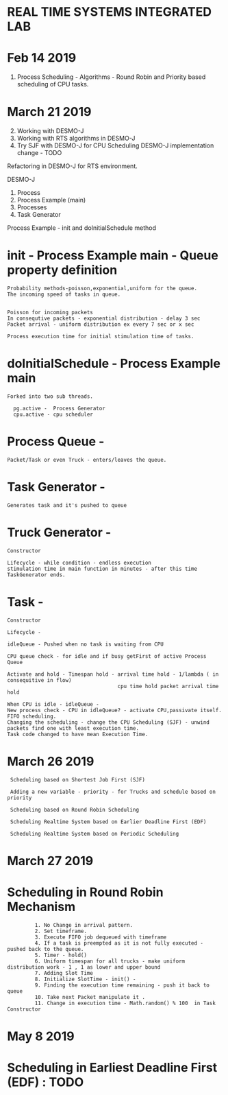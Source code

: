 # REAL TIME SYSTEMS INTEGRATED LAB

# Feb 14 2019

1. Process Scheduling - Algorithms - Round Robin and Priority based scheduling of CPU tasks.

# March 21 2019 

2. Working with DESMO-J
3. Working with RTS algorithms in DESMO-J
4. Try SJF with DESMO-J for CPU Scheduling DESMO-J implementation change - TODO


Refactoring in DESMO-J for RTS environment.

DESMO-J 
1. Process
2. Process Example (main)
3. Processes
4. Task Generator


Process Example - init and doInitialSchedule method

# init - Process Example main - Queue property definition

    Probability methods-poisson,exponential,uniform for the queue.
    The incoming speed of tasks in queue.
   

    Poisson for incoming packets
    In consequtive packets - exponential distribution - delay 3 sec
    Packet arrival - uniform distribution ex every 7 sec or x sec

    Process execution time for initial stimulation time of tasks.

# doInitialSchedule - Process Example main
    
    Forked into two sub threads.
    
      pg.active -  Process Generator 
      cpu.active - cpu scheduler
     

# Process Queue -

    Packet/Task or even Truck - enters/leaves the queue.


# Task Generator -
    Generates task and it's pushed to queue

# Truck Generator -

    Constructor
    
    Lifecycle - while condition - endless execution 
    stimulation time in main function in minutes - after this time TaskGenerator ends.
    
# Task - 
   
    Constructor
    
    Lifecycle -
    
    idleQueue - Pushed when no task is waiting from CPU
    
    CPU queue check - for idle and if busy getFirst of active Process Queue
    
    Activate and hold - Timespan hold - arrival time hold - 1/lambda ( in consequitive in flow)
                                        cpu time hold packet arrival time hold
    
    When CPU is idle - idleQueue - 
    New process check - CPU in idleQueue? - activate CPU,passivate itself.
    FIFO scheduling.
    Changing the scheduling - change the CPU Scheduling (SJF) - unwind packets find one with least execution time.
    Task code changed to have mean Execution Time.
 
 # March 26 2019
 
 
     Scheduling based on Shortest Job First (SJF)
 
     Adding a new variable - priority - for Trucks and schedule based on priority 
 
     Scheduling based on Round Robin Scheduling
     
     Scheduling Realtime System based on Earlier Deadline First (EDF)
     
     Scheduling Realtime System based on Periodic Scheduling

 # March 27 2019
 
 # Scheduling in Round Robin Mechanism 
 
             1. No Change in arrival pattern.
             2. Set timeframe.
             3. Execute FIFO job dequeued with timeframe 
             4. If a task is preempted as it is not fully executed - pushed back to the queue.
             5. Timer - hold() 
             6. Uniform timespan for all trucks - make uniform distribution work - 1 , 1 as lower and upper bound 
             7. Adding Slot Time 
             8. Initialize SlotTime - init() -  
             9. Finding the execution time remaining - push it back to queue 
             10. Take next Packet manipulate it .
             11. Change in execution time - Math.random() % 100  in Task Constructor
             
 # May 8 2019
 
 # Scheduling in Earliest Deadline First (EDF) : TODO
  
 
             
    
    
    
    
    
